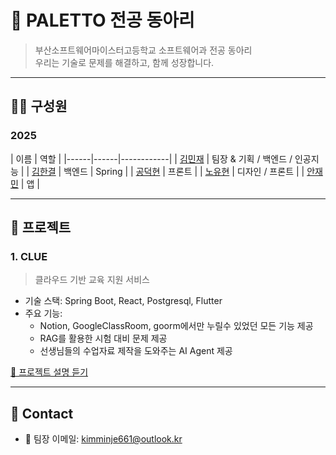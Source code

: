 # 🚀 PALETTO 전공 동아리

> 부산소프트웨어마이스터고등학교 소프트웨어과 전공 동아리  
> 우리는 기술로 문제를 해결하고, 함께 성장합니다.

---

## 🧑‍💻 구성원
### 2025
| 이름 | 역할 |
|------|------|------------|
| [김민재](https://github.com/fixgramwork) | 팀장 & 기획 / 백엔드 / 인공지능 |
| [김한결](https://github.com/Hgyeol) | 백엔드 | Spring |
| [공덕현](https://github.com/orgs/EscapeFrame/people/kongduk) | 프론트 |
| [노유현](https://github.com/Rohyoohyun) | 디자인 / 프론트 |
| [안재민](https://github.com/dkswoans) | 앱 |

---

## 📁 프로젝트

### 1. CLUE
> 클라우드 기반 교육 지원 서비스

- 기술 스택: Spring Boot, React, Postgresql, Flutter
- 주요 기능:
  - Notion, GoogleClassRoom, goorm에서만 누릴수 있었던 모든 기능 제공
  - RAG를 활용한 시험 대비 문제 제공
  - 선생님들의 수업자료 제작을 도와주는 AI Agent 제공

[📎 프로젝트 설명 듣기 ](https://victorious-secure-70d.notion.site/CLUE-1e41a084dc4680cf96b4de2e708f9a4e?pvs=4)

---

## 🔗 Contact

- 💬 팀장 이메일: kimminje661@outlook.kr
